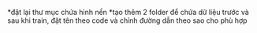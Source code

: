 
*đặt lại thư mục chứa hình nền 
*tạo thêm 2 folder để chứa dữ liệu trước và sau khi train, đặt tên theo code và chỉnh đường dẫn theo sao cho phù hợp
